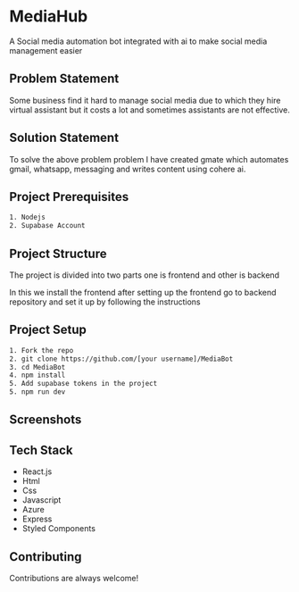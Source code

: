 # MediaHub
A Social media automation bot integrated with ai to make social media management easier

## Problem Statement
Some business find it hard to manage social media due to which they hire virtual assistant but it costs a lot and sometimes assistants are not effective.

## Solution Statement
To solve the above problem problem I have created gmate which automates gmail, whatsapp, messaging and writes content using cohere ai.

## Project Prerequisites

```bash
1. Nodejs
2. Supabase Account
```

## Project Structure

The project is divided into two parts one is frontend and other is backend

In this we install the frontend after setting up the frontend go to backend repository and set it up by following the instructions

## Project Setup

```bash
1. Fork the repo
2. git clone https://github.com/[your username]/MediaBot
3. cd MediaBot
4. npm install
5. Add supabase tokens in the project
5. npm run dev
```

## Screenshots
<div>
  
</div>

## Tech Stack

- React.js
- Html
- Css
- Javascript
- Azure
- Express
- Styled Components

## Contributing

Contributions are always welcome!
